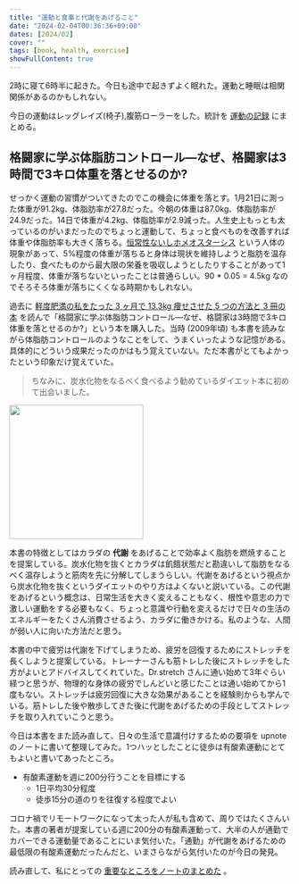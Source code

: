 ```yaml
---
title: "運動と食事と代謝をあげること"
date: "2024-02-04T00:36:36+09:00"
dates: [2024/02]
cover: ""
tags: [book, health, exercise]
showFullContent: true
---
```


2時に寝て6時半に起きた。今日も途中で起きずよく眠れた。運動と睡眠は相関関係があるのかもしれない。

今日の運動はレッグレイズ(椅子),腹筋ローラーをした。統計を [運動の記録](https://docs.google.com/spreadsheets/d/1bg85QtM-LciUgey8I79uI7vW2PEwsP6TVdeIRVkACBg/edit?usp=sharing) にまとめる。

## 格闘家に学ぶ体脂肪コントロール―なぜ、格闘家は3時間で3キロ体重を落とせるのか?


せっかく運動の習慣がついてきたのでこの機会に体重を落とす。1月21日に測った体重が91.2kg、体脂肪率が27.8だった。今朝の体重は87.0kg、体脂肪率が24.9だった。14日で体重が4.2kg、体脂肪率が2.9減った。人生史上もっとも太っているのがいまだったのでちょっと運動して、ちょっと食べものを改善すれば体重や体脂肪率も大きく落ちる。[恒常性ないしホメオスターシス](https://ja.wikipedia.org/wiki/%E6%81%92%E5%B8%B8%E6%80%A7) という人体の現象があって、5%程度の体重が落ちると身体は現状を維持しようと脂肪を温存したり、食べたものから最大限の栄養を吸収しようとしたりすることがあって1ヶ月程度、体重が落ちないといったことは普通らしい。90 * 0.05 = 4.5kg なのでそろそろ体重が落ちにくくなる時期かもしれない。

過去に [軽度肥満の私をたった 3 ヶ月で 13.3kg 痩せさせた 5 つの方法と 3 冊の本](http://blog.livedoor.jp/nipotan/archives/51381115.html) を読んで「格闘家に学ぶ体脂肪コントロール―なぜ、格闘家は3時間で3キロ体重を落とせるのか?」という本を購入した。当時 (2009年頃) も本書を読みながら体脂肪コントロールのようなことをして、うまくいったような記憶がある。具体的にどういう成果だったのかはもう覚えていない。ただ本書がとてもよかったという印象だけ覚えていた。

> ちなみに、炭水化物をなるべく食べるよう勧めているダイエット本に初めて出会いました。

<a href="https://amzn.to/3vZ2l73" target="_blank"><img src="https://m.media-amazon.com/images/I/41e71sMs+aL.jpg" width="240" /></a>

本書の特徴としてはカラダの **代謝** をあげることで効率よく脂肪を燃焼することを提案している。炭水化物を抜くとカラダは飢餓状態だと勘違いして脂肪をなるべく温存しようと筋肉を先に分解してしまうらしい。代謝をあげるという視点から炭水化物を抜くというダイエットのやり方はよくないと説いている。この代謝をあげるという概念は、日常生活を大きく変えることもなく、根性や意志の力で激しい運動をする必要もなく、ちょっと意識や行動を変えるだけで日々の生活のエネルギーをたくさん消費させるよう、カラダに働きかける。私のような、人間が弱い人に向いた方法だと思う。

本書の中で疲労は代謝を下げてしまうため、疲労を回復するためにストレッチを長くしようと提案している。トレーナーさんも筋トレした後にストレッチをした方がよいとアドバイスしてくれていた。Dr.stretch さんに通い始めて3年ぐらい経つと思うが、物理的な身体の疲労でしんどいと感じたことは通い始めてから1度もない。ストレッチは疲労回復に大きな効果があることを経験則からも学んでいる。筋トレした後や散歩してきた後に代謝をあげるための手段としてストレッチを取り入れていこうと思う。

今日は本書をまた読み直して、日々の生活で意識付けするための要項を upnote のノートに書いて整理してみた。1つハッとしたことに徒歩は有酸素運動にとてもよいと書いてあったところ。

* 有酸素運動を週に200分行うことを目標にする
  * 1日平均30分程度
  * 徒歩15分の道のりを往復する程度でよい

コロナ禍でリモートワークになって太った人が私も含めて、周りではたくさんいた。本書の著者が提案している週に200分の有酸素運動って、大半の人が通勤でカバーできる運動量であることにいま気付いた。「通勤」が代謝をあげるための最低限の有酸素運動だったんだと、いまさらながら気付いたのが今日の発見。

読み直して、私にとっての [重要なところをノートのまとめた](https://getupnote.com/share/notes/3ztcTpBat7RA2IpEjuoFzq1JKMf2/8eef267b-358b-4fcb-9fc1-bee1809ad1f7) 。
